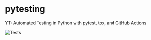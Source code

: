 # pytesting


YT: Automated Testing in Python with pytest, tox, and GitHub Actions

![Tests](https://github.com/kcjennin/pytesting/actions/workflows/tests.yaml/badge.svg)
